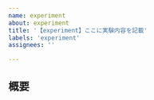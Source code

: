 ```yaml
---
name: experiment
about: experiment
title: '【experiment】ここに実験内容を記載'
labels: 'experiment'
assignees: ''

---
```


## 概要
